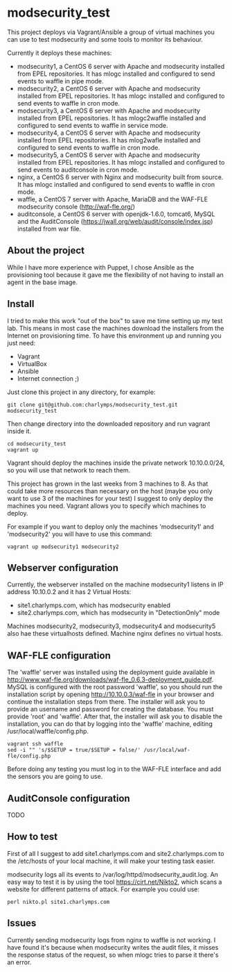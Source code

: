 # modsecurity_test

This project deploys via Vagrant/Ansible a group of virtual machines you can use to test modsecurity and some tools to monitor its behaviour.

Currently it deploys these machines:
- modsecurity1, a CentOS 6 server with Apache and modsecurity installed from EPEL repositories. It has mlogc installed and configured to send events to waffle in pipe mode.
- modsecurity2, a CentOS 6 server with Apache and modsecurity installed from EPEL repositories. It has mlogc installed and configured to send events to waffle in cron mode.
- modsecurity3, a CentOS 6 server with Apache and modsecurity installed from EPEL repositories. It has mlogc2waffle installed and configured to send events to waffle in service mode.
- modsecurity4, a CentOS 6 server with Apache and modsecurity installed from EPEL repositories. It has mlog2wafle installed and configured to send events to waffle in cron mode.
- modsecurity5, a CentOS 6 server with Apache and modsecurity installed from EPEL repositories. It has mlogc installed and configured to send events to auditconsole in cron mode.
- nginx, a CentOS 6 server with Nginx and modsecurity built from source. It has mlogc installed and configured to send events to waffle in cron mode.
- waffle, a CentOS 7 server with Apache, MariaDB and the WAF-FLE modsecurity console (http://waf-fle.org/)
- auditconsole, a CentOS 6 server with openjdk-1.6.0, tomcat6, MySQL and the AuditConsole (https://jwall.org/web/audit/console/index.jsp) installed from war file.

## About the project

While I have more experience with Puppet, I chose Ansible as the provisioning tool because it gave me the flexibility of not having to install an agent in the base image.

## Install

I tried to make this work "out of the box" to save me time setting up my test lab. This means in most case the machines download the installers from the Internet on provisioning
time. To have this environment up and running you just need:
- Vagrant
- VirtualBox
- Ansible
- Internet connection ;)

Just clone this project in any directory, for example:

````
git clone git@github.com:charlymps/modsecurity_test.git modsecurity_test
````

Then change directory into the downloaded repository and run vagrant inside it.
````
cd modsecurity_test
vagrant up
````

Vagrant should deploy the machines inside the private network 10.10.0.0/24, so you will use that network to reach them.

This project has grown in the last weeks from 3 machines to 8. As that could take more resources than necessary on the host (maybe you only want to use 3 of the machines for
your test) I suggest to only deploy the machines you need. Vagrant allows you to specify which machines to deploy.

For example if you want to deploy only the machines 'modsecurity1' and 'modsecurity2' you will have to use this command:

```
vagrant up modsecurity1 modsecurity2
```

## Webserver configuration
Currently, the webserver installed on the machine modsecurity1 listens in IP address 10.10.0.2 and it has 2 Virtual Hosts:
- site1.charlymps.com, which has modsecurity enabled
- site2.charlymps.com, which has modsecurity in "DetectionOnly" mode

Machines modsecurity2, modsecurity3, modsecurity4 and modsecurity5 also hae these virtualhosts defined. Machine nginx defines no virtual hosts.

## WAF-FLE configuration
The 'waffle' server was installed using the deployment guide available in http://www.waf-fle.org/downloads/waf-fle_0.6.3-deployment_guide.pdf. MySQL is configured with the root password 'waffle', so you should run the installation script by opening http://10.10.0.3/waf-fle in your browser and continue the installation steps from there.
The installer will ask you to provide an username and password for creating the database. You must provide 'root' and 'waffle'. After that, the installer will ask you to disable the installation,
you can do that by logging into the 'waffle' machine, editing /usr/local/waffle/config.php.
```
vagrant ssh waffle
sed -i "" 's/$SETUP = true/$SETUP = false/' /usr/local/waf-fle/config.php
```

Before doing any testing you must log in to the WAF-FLE interface and add the sensors you are going to use.

## AuditConsole configuration ##

TODO

## How to test

First of all I suggest to add site1.charlymps.com and site2.charlymps.com to the /etc/hosts of your local machine, it will make your testing task easier.

modsecurity logs all its events to /var/log/httpd/modsecurity_audit.log. An easy way to test it is by using the tool https://cirt.net/Nikto2, which scans a website for different patterns of attack.
For example you could use:
````
perl nikto.pl site1.charlymps.com
````

## Issues

Currently sending modsecurity logs from nginx to waffle is not working.
I have found it's because when modsecurity writes the audit files, it misses the response status of the request, so when mlogc tries to parse it there's an error.


